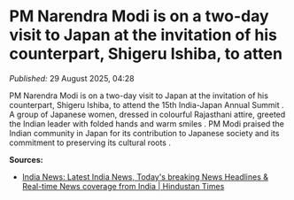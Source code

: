# PM Narendra Modi is on a two-day visit to Japan at the invitation of his counterpart, Shigeru Ishiba, to atten

*Published:* 29 August 2025, 04:28

PM Narendra Modi is on a two-day visit to Japan at the invitation of his counterpart, Shigeru Ishiba, to attend the 15th India-Japan Annual Summit . A group of Japanese women, dressed in colourful Rajasthani attire, greeted the Indian leader with folded hands and warm smiles . PM Modi praised the Indian community in Japan for its contribution to Japanese society and its commitment to preserving its cultural roots .

**Sources:**
- [India News: Latest India News, Today's breaking News Headlines & Real-time News coverage from India | Hindustan Times](https://www.hindustantimes.com/india-news/padharo-maare-des-pm-narendra-modi-gets-traditional-rajasthani-welcome-in-japan-tokyo-watch-101756441007005.html)
